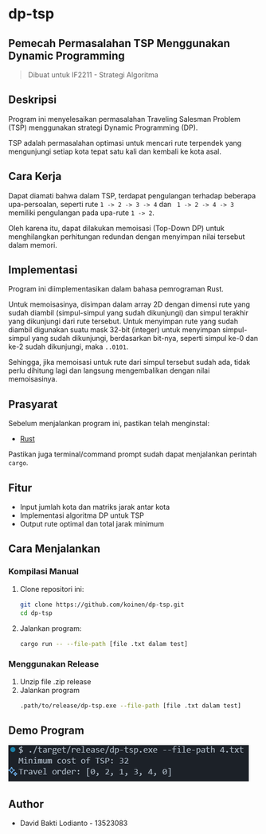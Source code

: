 # dp-tsp
## Pemecah Permasalahan TSP Menggunakan Dynamic Programming
> Dibuat untuk IF2211 - Strategi Algoritma

## Deskripsi

Program ini menyelesaikan permasalahan Traveling Salesman Problem (TSP) menggunakan strategi Dynamic Programming (DP). 

TSP adalah permasalahan optimasi untuk mencari rute terpendek yang mengunjungi setiap kota tepat satu kali dan kembali ke kota asal. 

## Cara Kerja

Dapat diamati bahwa dalam TSP, terdapat pengulangan terhadap beberapa upa-persoalan, seperti rute ` 1 -> 2 -> 3 -> 4 ` dan ` 1 -> 2 -> 4 -> 3` memiliki pengulangan pada upa-rute ` 1 -> 2 `.

Oleh karena itu, dapat dilakukan memoisasi (Top-Down DP) untuk menghilangkan perhitungan redundan dengan menyimpan nilai tersebut dalam memori.

## Implementasi

Program ini diimplementasikan dalam bahasa pemrograman Rust.

Untuk memoisasinya, disimpan dalam array 2D dengan dimensi rute yang sudah diambil (simpul-simpul yang sudah dikunjungi) dan simpul terakhir yang dikunjungi dari rute tersebut. Untuk menyimpan rute yang sudah diambil digunakan suatu mask 32-bit (integer) untuk menyimpan simpul-simpul yang sudah dikunjungi, berdasarkan bit-nya, seperti simpul ke-0 dan ke-2 sudah dikunjungi, maka ` ..0101 `.

Sehingga, jika memoisasi untuk rute dari simpul tersebut sudah ada, tidak perlu dihitung lagi dan langsung mengembalikan dengan nilai memoisasinya.

## Prasyarat

Sebelum menjalankan program ini, pastikan telah menginstal:

- [Rust](https://www.rust-lang.org/tools/install)

Pastikan juga terminal/command prompt sudah dapat menjalankan perintah `cargo`.

## Fitur

- Input jumlah kota dan matriks jarak antar kota
- Implementasi algoritma DP untuk TSP
- Output rute optimal dan total jarak minimum

## Cara Menjalankan

### Kompilasi Manual
1. Clone repositori ini:
    ```bash
    git clone https://github.com/koinen/dp-tsp.git
    cd dp-tsp
    ```
2. Jalankan program:
    ```bash
    cargo run -- --file-path [file .txt dalam test]
    ```

### Menggunakan Release 
1. Unzip file .zip release
2. Jalankan program
    ```bash
    .path/to/release/dp-tsp.exe --file-path [file .txt dalam test]
    ```
## Demo Program
![screenshot](https://github.com/koinen/dp-tsp/blob/main/img/screenshot.png?raw=true)


## Author

- David Bakti Lodianto - 13523083